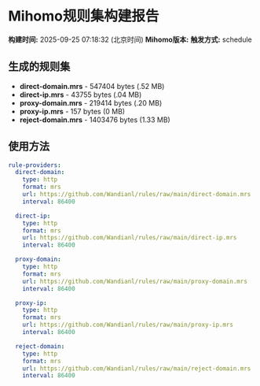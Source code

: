 # Mihomo规则集构建报告

**构建时间:** 2025-09-25 07:18:32 (北京时间)
**Mihomo版本:** 
**触发方式:** schedule

## 生成的规则集

- **direct-domain.mrs** - 547404 bytes (.52 MB)
- **direct-ip.mrs** - 43755 bytes (.04 MB)
- **proxy-domain.mrs** - 219414 bytes (.20 MB)
- **proxy-ip.mrs** - 157 bytes (0 MB)
- **reject-domain.mrs** - 1403476 bytes (1.33 MB)

## 使用方法

```yaml
rule-providers:
  direct-domain:
    type: http
    format: mrs
    url: https://github.com/Wandianl/rules/raw/main/direct-domain.mrs
    interval: 86400

  direct-ip:
    type: http
    format: mrs
    url: https://github.com/Wandianl/rules/raw/main/direct-ip.mrs
    interval: 86400

  proxy-domain:
    type: http
    format: mrs
    url: https://github.com/Wandianl/rules/raw/main/proxy-domain.mrs
    interval: 86400

  proxy-ip:
    type: http
    format: mrs
    url: https://github.com/Wandianl/rules/raw/main/proxy-ip.mrs
    interval: 86400

  reject-domain:
    type: http
    format: mrs
    url: https://github.com/Wandianl/rules/raw/main/reject-domain.mrs
    interval: 86400

```
